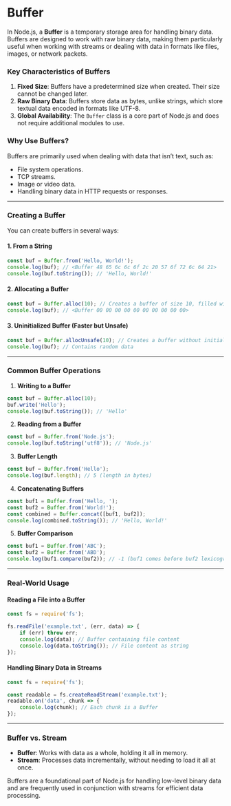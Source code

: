 # Buffer

In Node.js, a **Buffer** is a temporary storage area for handling binary data. Buffers are designed to work with raw binary data, making them particularly useful when working with streams or dealing with data in formats like files, images, or network packets.

### Key Characteristics of Buffers

1. **Fixed Size**: Buffers have a predetermined size when created. Their size cannot be changed later.
2. **Raw Binary Data**: Buffers store data as bytes, unlike strings, which store textual data encoded in formats like UTF-8.
3. **Global Availability**: The `Buffer` class is a core part of Node.js and does not require additional modules to use.

### Why Use Buffers?

Buffers are primarily used when dealing with data that isn’t text, such as:
- File system operations.
- TCP streams.
- Image or video data.
- Handling binary data in HTTP requests or responses.

---

### Creating a Buffer

You can create buffers in several ways:

#### 1. **From a String**
```javascript
const buf = Buffer.from('Hello, World!');
console.log(buf); // <Buffer 48 65 6c 6c 6f 2c 20 57 6f 72 6c 64 21>
console.log(buf.toString()); // 'Hello, World!'
```

#### 2. **Allocating a Buffer**
```javascript
const buf = Buffer.alloc(10); // Creates a buffer of size 10, filled with zeros
console.log(buf); // <Buffer 00 00 00 00 00 00 00 00 00 00>
```

#### 3. **Uninitialized Buffer (Faster but Unsafe)**
```javascript
const buf = Buffer.allocUnsafe(10); // Creates a buffer without initializing memory
console.log(buf); // Contains random data
```

---

### Common Buffer Operations

1. **Writing to a Buffer**
```javascript
const buf = Buffer.alloc(10);
buf.write('Hello');
console.log(buf.toString()); // 'Hello'
```

2. **Reading from a Buffer**
```javascript
const buf = Buffer.from('Node.js');
console.log(buf.toString('utf8')); // 'Node.js'
```

3. **Buffer Length**
```javascript
const buf = Buffer.from('Hello');
console.log(buf.length); // 5 (length in bytes)
```

4. **Concatenating Buffers**
```javascript
const buf1 = Buffer.from('Hello, ');
const buf2 = Buffer.from('World!');
const combined = Buffer.concat([buf1, buf2]);
console.log(combined.toString()); // 'Hello, World!'
```

5. **Buffer Comparison**
```javascript
const buf1 = Buffer.from('ABC');
const buf2 = Buffer.from('ABD');
console.log(buf1.compare(buf2)); // -1 (buf1 comes before buf2 lexicographically)
```

---

### Real-World Usage

#### Reading a File into a Buffer
```javascript
const fs = require('fs');

fs.readFile('example.txt', (err, data) => {
    if (err) throw err;
    console.log(data); // Buffer containing file content
    console.log(data.toString()); // File content as string
});
```

#### Handling Binary Data in Streams
```javascript
const fs = require('fs');

const readable = fs.createReadStream('example.txt');
readable.on('data', chunk => {
    console.log(chunk); // Each chunk is a Buffer
});
```

---

### Buffer vs. Stream

- **Buffer**: Works with data as a whole, holding it all in memory.
- **Stream**: Processes data incrementally, without needing to load it all at once.

Buffers are a foundational part of Node.js for handling low-level binary data and are frequently used in conjunction with streams for efficient data processing.